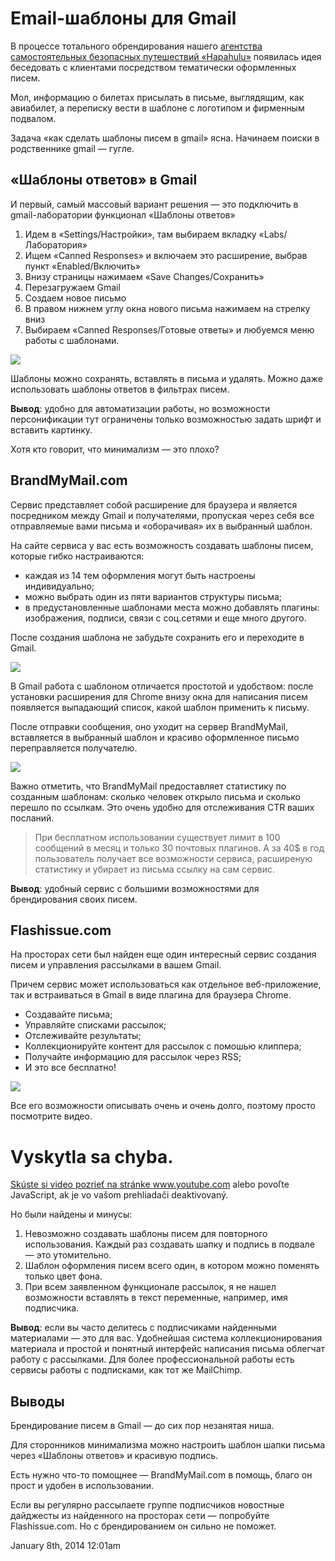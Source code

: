 # Email-шаблоны для Gmail

В процессе тотального обрендирования нашего [агентства самостоятельных
безопасных путешествий «Hapahulu»](http://hapahulu.ru) появилась идея
беседовать с клиентами посредством тематически оформленных писем.

Мол, информацию о билетах присылать в письме, выглядящим, как авиабилет,
а переписку вести в шаблоне с логотипом и фирменным подвалом.

Задача «как сделать шаблоны писем в gmail» ясна. Начинаем поиски в
родственнике gmail — гугле.

## «Шаблоны ответов» в Gmail

И первый, самый массовый вариант решения — это подключить в
gmail-лаборатории функционал «Шаблоны ответов»

1.  Идем в «Settings/Настройки», там выбираем вкладку «Labs/Лаборатория»
2.  Ищем «Canned Responses» и включаем это расширение, выбрав пункт
    «Enabled/Включить»
3.  Внизу страницы нажимаем «Save Changes/Сохранить»
4.  Перезагружаем Gmail
5.  Создаем новое письмо
6.  В правом нижнем углу окна нового письма нажимаем на стрелку вниз
7.  Выбираем «Canned Responses/Готовые ответы» и любуемся меню работы с
    шаблонами.

![](/tumblr/96819157696_0.png)

Шаблоны можно сохранять, вставлять в письма и удалять. Можно даже
использовать шаблоны ответов в фильтрах писем.

**Вывод**: удобно для автоматизации работы, но возможности
персонификации тут ограничены только возможностью задать шрифт и
вставить картинку.

Хотя кто говорит, что минимализм — это плохо?

## BrandMyMail.com

Сервис представляет собой расширение для браузера и является посредником
между Gmail и получателями, пропуская через себя все отправляемые вами
письма и «оборачивая» их в выбранный шаблон.

На сайте сервиса у вас есть возможность создавать шаблоны писем, которые
гибко настраиваются:

-   каждая из 14 тем оформления могут быть настроены индивидуально;
-   можно выбрать один из пяти вариантов структуры письма;
-   в предустановленные шаблонами места можно добавлять плагины:
    изображения, подписи, связи с соц.сетями и еще много другого.

После создания шаблона не забудьте сохранить его и переходите в Gmail.

![](/tumblr/96819157696_1.png)

В Gmail работа с шаблоном отличается простотой и удобством: после
установки расширения для Chrome внизу окна для написания писем
появляется выпадающий список, какой шаблон применить к письму.

После отправки сообщения, оно уходит на сервер BrandMyMail, вставляется
в выбранный шаблон и красиво оформленное письмо переправляется
получателю.

![](/tumblr/96819157696_2.png)

Важно отметить, что BrandMyMail предоставляет статистику по созданным
шаблонам: сколько человек открыло письма и сколько перешло по ссылкам.
Это очень удобно для отслеживания CTR ваших посланий.

> При бесплатном использовании существует лимит в 100 сообщений в месяц
> и только 30 почтовых плагинов. А за 40$ в год пользователь получает
> все возможности сервиса, расширеную статистику и убирает из письма
> ссылку на сам сервис.

**Вывод**: удобный сервис с большими возможностями для брендирования
своих писем.

## Flashissue.com

На просторах сети был найден еще один интересный сервис создания писем и
управления рассылками в вашем Gmail.

Причем сервис может использоваться как отдельное веб-приложение, так и
встраиваться в Gmail в виде плагина для браузера Chrome.

-   Создавайте письма;
-   Управляйте списками рассылок;
-   Отслеживайте результаты;
-   Коллекционируйте контент для рассылок с помошью клиппера;
-   Получайте информацию для рассылок через RSS;
-   И это все бесплатно!

![](/tumblr/96819157696_3.png)

Все его возможности описывать очень и очень долго, поэтому просто
посмотрите видео.

# Vyskytla sa chyba.

<a href="https://www.youtube.com/watch?v=LeIQwXf1CzI"
target="_blank">Skúste si video pozrieť na stránke www.youtube.com</a>
alebo povoľte JavaScript, ak je vo vašom prehliadači deaktivovaný.

Но были найдены и минусы:

1.  Невозможно создавать шаблоны писем для повторного использования.
    Каждый раз создавать шапку и подпись в подвале — это утомительно.
2.  Шаблон оформления писем всего один, в котором можно поменять только
    цвет фона.
3.  При всем заявленном функционале рассылок, я не нашел возможности
    вставлять в текст переменные, например, имя подписчика.

**Вывод**: если вы часто делитесь с подписчиками найденными материалами
— это для вас. Удобнейшая система коллекционирования материала и простой
и понятный интерфейс написания письма облегчат работу с рассылками. Для
более профессиональной работы есть сервисы работы с подписками, как тот
же MailChimp.

## Выводы

Брендирование писем в Gmail — до сих пор незанятая ниша.

Для сторонников минимализма можно настроить шаблон шапки письма через
«Шаблоны ответов» и красивую подпись.

Есть нужно что-то помощнее — BrandMyMail.com в помощь, благо он прост и
удобен в использовании.

Если вы регулярно рассылаете группе подписчиков новостные дайджесты из
найденного на просторах сети — попробуйте Flashissue.com. Но с
брендированием он сильно не поможет.

<span id="timestamp"> January 8th, 2014 12:01am </span>
